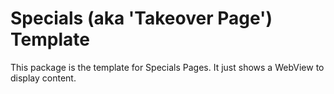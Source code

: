 # Specials (aka 'Takeover Page') Template

This package is the template for Specials Pages. It just shows a WebView to display content.